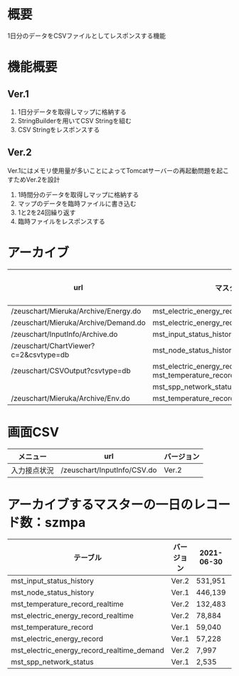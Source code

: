 # 概要
1日分のデータをCSVファイルとしてレスポンスする機能

# 機能概要
## Ver.1
1. 1日分データを取得しマップに格納する
2. StringBuilderを用いてCSV Stringを組む
3. CSV Stringをレスポンスする

## Ver.2
Ver.1にはメモリ使用量が多いことによってTomcatサーバーの再起動問題を起こすためVer.2を設計
1. 1時間分のデータを取得しマップに格納する
2. マップのデータを臨時ファイルに書き込む
3. 1と2を24回繰り返す
4. 臨時ファイルをレスポンスする

# アーカイブ

|url|マスター|バージョン|
|-|-|-|
|/zeuschart/Mieruka/Archive/Energy.do|mst_electric_energy_record_realtime|Ver.2|
|/zeuschart/Mieruka/Archive/Demand.do|mst_electric_energy_record_realtime_demand|Ver.2|
|/zeuschart/InputInfo/Archive.do|mst_input_status_history|Ver.2|
|/zeuschart/ChartViewer?c=2&csvtype=db|mst_node_status_history|Ver.1|
|/zeuschart/CSVOutput?csvtype=db|mst_electric_energy_record<br>mst_temperature_record|Ver.1|
||mst_spp_network_status|Ver.1|
|/zeuschart/Mieruka/Archive/Env.do|mst_temperature_record_realtime|Ver.2|

# 画面CSV

|メニュー|url|バージョン|
|-|-|-|
|入力接点状況|/zeuschart/InputInfo/CSV.do|Ver.2|

# アーカイブするマスターの一日のレコード数：szmpa

|テーブル|バージョン|2021-06-30|2021-06-29|2021-06-28|
|-|-|-|-|-|
|mst_input_status_history|Ver.2|531,951|529,299|532,836|
|mst_node_status_history|Ver.1|446,139|443,883|446,939|
|mst_temperature_record_realtime|Ver.2|132,483|131,405|134,009|
|mst_electric_energy_record_realtime|Ver.2|78,884|72,172|72,308|
|mst_temperature_record|Ver.1|59,040|58,986|59,020|
|mst_electric_energy_record|Ver.1|57,228|48,946|48,956|
|mst_electric_energy_record_realtime_demand|Ver.2|7,997|7,914|8,042|
|mst_spp_network_status|Ver.1|2,535|3,075|2,695|

